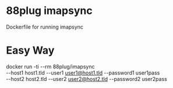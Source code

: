 # 88plug imapsync
Dockerfile for running imapsync

# Easy Way
docker run -ti --rm 88plug/imapsync \
	--host1 host1.tld --user1 user1@host1.tld --password1 user1pass \
	--host2 host2.tld --user2 user2@host2.tld --password2 user2pass
